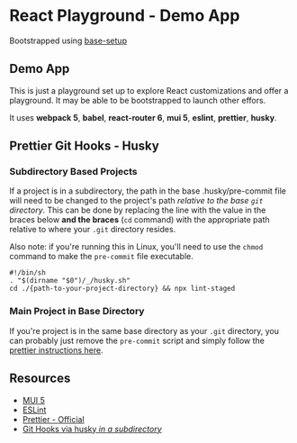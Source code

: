 # React Playground - Demo App

Bootstrapped using [base-setup](https://github.com/emptymusings/Miscellaneous/tree/main/react-playground/base-setup)

## Demo App

This is just a playground set up to explore React customizations and offer a playground. It may be able to be bootstrapped to launch other effors.

It uses **webpack 5**, **babel**, **react-router 6**, **mui 5**, **eslint**, **prettier**, **husky**.

## Prettier Git Hooks - Husky

### Subdirectory Based Projects
If a project is in a subdirectory, the path in the base .husky/pre-commit file will need to be changed to the project's path *relative to the base `git` directory*.  This can be done by replacing the line with the value in the braces below **and the braces** (`cd` command) with the appropriate path relative to where your `.git` directory resides.

Also note: if you're running this in Linux, you'll need to use the `chmod` command to make the `pre-commit` file executable.

```
#!/bin/sh
. "$(dirname "$0")/_/husky.sh"
cd ./{path-to-your-project-directory} && npx lint-staged 

```

### Main Project in Base Directory
If you're project is in the same base directory as your `.git` directory, you can probably just remove the `pre-commit` script and simply follow the [prettier instructions here](https://prettier.io/docs/en/install.html#git-hooks).

## Resources
- [MUI 5](https://mui.com/)
- [ESLint](https://www.carlrippon.com/creating-react-app-with-typescript-eslint-with-webpack5/)
- [Prettier - Official](https://prettier.io/docs/en/install.html)
- [Git Hooks via husky *in a subdirectory*](https://scottsauber.com/2021/06/01/using-husky-git-hooks-and-lint-staged-with-nested-folders/)
